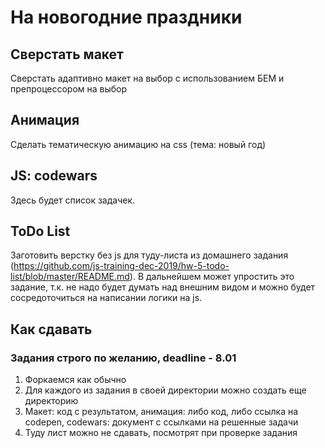 # На новогодние праздники
## Сверстать макет
Сверстать адаптивно макет на выбор с использованием БЕМ и препроцессором на выбор
## Анимация
Сделать тематическую анимацию на css (тема: новый год)
## JS: codewars 
Здесь будет список задачек.
## ToDo List
Заготовить верстку без js для туду-листа из домашнего задания (https://github.com/js-training-dec-2019/hw-5-todo-list/blob/master/README.md). В дальнейшем может упростить это задание, т.к. не надо будет думать над внешним видом и можно будет сосредоточиться на написании логики на js.
## Как сдавать
### Задания строго по желанию, deadline - 8.01
1. Форкаемся как обычно
1. Для каждого из задания в своей директории можно создать еще директорию
1. Макет: код с результатом, анимация: либо код, либо ссылка на codepen, codewars: документ с ссылками на решенные задачи
1. Туду лист можно не сдавать, посмотрят при проверке задания
